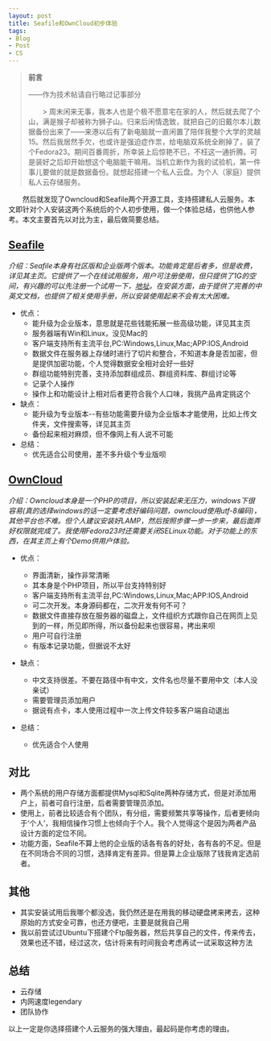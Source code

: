 ```yaml
---
layout: post
title: Seafile和OwnCloud初步体验
tags:
- Blog
- Post
- CS
---
```


> **前言**
> 
> ——作为技术帖请自行略过记事部分
> <p style="text-indent:2em;">
>> 周末闲来无事，我本人也是个极不愿意宅在家的人，然后就去爬了个山，满是猴子却被称为狮子山。归来后闲情逸致，就把自己的旧戴尔本儿数据备份出来了——来港以后有了新电脑就一直闲置了陪伴我整个大学的灵越15。然后我居然手欠，也或许是强迫症作祟，给电脑双系统全刷掉了，装了个Fedora23。期间百番周折，所幸装上后惊艳不已，不枉这一通折腾。可是装好之后却开始想这个电脑能干嘛用。当机立断作为我的试验机，第一件事儿要做的就是数据备份。就想起搭建一个私人云盘。为个人（家庭）提供私人云存储服务。

<p style="text-indent:2em;">
然后就发现了Owncloud和Seafile两个开源工具，支持搭建私人云服务。本文即针对个人安装这两个系统后的个人初步使用，做一个体验总结，也供他人参考。本文主要首先以对比为主，最后做简要总结。
</p>

## [Seafile](https://owncloud.org/)
_介绍：Seafile本身有社区版和企业版两个版本。功能肯定是后者多，但是收费，详见其主页。它提供了一个在线试用服务，用户可注册使用，但只提供了1G的空间，有兴趣的可以先注册一个试用一下，[地址](https://seacloud.cc/)。在安装方面，由于提供了完善的中英文文档，也提供了相关使用手册，所以安装使用起来不会有太大困难。_

* 优点：
	* 能升级为企业版本，意思就是花些钱能拓展一些高级功能，详见其主页
	* 服务器端有Win和Linux，没见Mac的
	* 客户端支持所有主流平台,PC:Windows,Linux,Mac;APP:IOS,Android
	* 数据文件在服务器上存储时进行了切片和整合，不知道本身是否加密，但是提供加密功能，个人觉得数据安全相对会好一些好
	* 群组功能特别完善，支持添加群组成员、群组资料库、群组讨论等
	* 记录个人操作
	* 操作上和功能设计上相对后者更符合我个人口味，我挑产品肯定挑这个
* 缺点：
	* 能升级为专业版本--有些功能需要升级为企业版本才能使用，比如上传文件夹，文件搜索等，详见其主页
	* 备份起来相对麻烦，但不像网上有人说不可能
* 总结：
	* 优先适合公司使用，差不多升级个专业版呗
	

## [OwnCloud](https://owncloud.org/)
_介绍：Owncloud本身是一个PHP的项目，所以安装起来无压力，windows下很容易(真的选择windows的话一定要考虑好编码问题，owncloud使用utf-8编码)，其他平台也不难。但个人建议安装好LAMP，然后按照步骤一步一步来，最后面弄好权限就完成了。我使用Fedora23时还需要关闭SELinux功能。对于功能上的东西，在其主页上有个Demo供用户体验。_

* 优点：
	* 界面清新，操作非常清晰
	* 其本身是个PHP项目，所以平台支持特别好
	* 客户端支持所有主流平台,PC:Windows,Linux,Mac;APP:IOS,Android
	* 可二次开发。本身源码都在，二次开发有何不可？
	* 数据文件直接存放在服务器的磁盘上，文件组织方式跟你自己在网页上见到的一样，所见即所得，所以备份起来也很容易，拷出来呗
	* 用户可自行注册
	* 有版本记录功能，但据说不太好
	
* 缺点：
	* 中文支持很差。不要在路径中有中文，文件名也尽量不要用中文（本人没亲试）
	* 需要管理员添加用户
	* 据说有点卡，本人使用过程中一次上传文件较多客户端自动退出
* 总结：
	* 优先适合个人使用
	
## 对比
* 两个系统的用户存储方面都提供Mysql和Sqlite两种存储方式，但是对添加用户上，前者可自行注册，后者需要管理员添加。
* 使用上，前者比较适合有个团队，有分组，需要频繁共享等操作，后者更倾向于‘个人’，我相信操作习惯上也倾向于个人。我个人觉得这个是因为两者产品设计方面的定位不同。
* 功能方面，Seafile不算上他的企业版的话各有各的好处，各有各的不足。但是在不同场合不同的习惯，选择肯定有差异。但是算上企业版除了钱我肯定选前者。

## 其他
* 其实安装试用后我哪个都没选，我仍然还是在用我的移动硬盘拷来拷去，这种原始的方式安全可靠，也还方便吧，主要是就我自己用
* 我以前尝试过Ubuntu下搭建个Ftp服务器，然后共享自己的文件，传来传去，效果也还不错，经过这次，估计将来有时间我会考虑再试一试采取这种方法

## 总结
* 云存储
* 内网速度legendary
* 团队协作

以上一定是你选择搭建个人云服务的强大理由，最起码是你考虑的理由。


